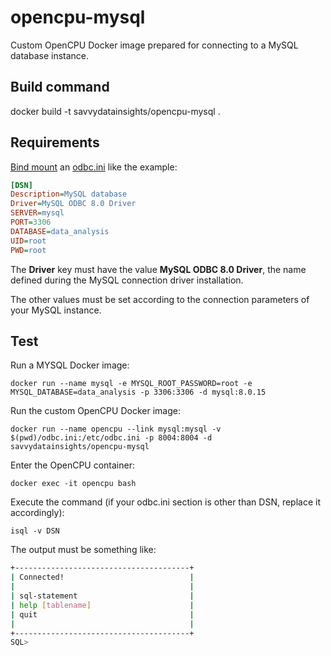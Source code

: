 # opencpu-mysql

Custom OpenCPU Docker image prepared for connecting to a MySQL database instance.

## Build command

docker build -t savvydatainsights/opencpu-mysql .

## Requirements

[Bind mount](https://docs.docker.com/storage/bind-mounts) an [odbc.ini](odbc.ini) like the example:

```ini
[DSN]
Description=MySQL database
Driver=MySQL ODBC 8.0 Driver
SERVER=mysql
PORT=3306
DATABASE=data_analysis
UID=root
PWD=root
```

The **Driver** key must have the value **MySQL ODBC 8.0 Driver**, the name defined during the MySQL connection driver installation.

The other values must be set according to the connection parameters of your MySQL instance.

## Test

Run a MYSQL Docker image:

`docker run --name mysql -e MYSQL_ROOT_PASSWORD=root -e MYSQL_DATABASE=data_analysis -p 3306:3306 -d mysql:8.0.15`

Run the custom OpenCPU Docker image:

`docker run --name opencpu --link mysql:mysql -v $(pwd)/odbc.ini:/etc/odbc.ini -p 8004:8004 -d savvydatainsights/opencpu-mysql`

Enter the OpenCPU container:

`docker exec -it opencpu bash`

Execute the command (if your odbc.ini section is other than DSN, replace it accordingly):

`isql -v DSN`

The output must be something like:

```bash
+---------------------------------------+
| Connected!                            |
|                                       |
| sql-statement                         |
| help [tablename]                      |
| quit                                  |
|                                       |
+---------------------------------------+
SQL>
```
